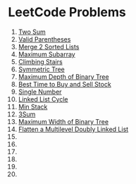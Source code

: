 # LeetCode Problems

1. [Two Sum](leetcode/twosum.md)
1. [Valid Parentheses](leetcode/validParentheses.md)
1. [Merge 2 Sorted Lists](leetcode/mergelists.md)
1. [Maximum Subarray](leetcode/maxSubarray.md)
1. [Climbing Stairs](leetcode/climingStairs.md)
1. [Symmetric Tree](leetcode/symmetricTree.md)
1. [Maximum Depth of Binary Tree](leetcode/maxDepthofBT.md)
1. [Best Time to Buy and Sell Stock](leetcode/buySellStock.md)
1. [Single Number](leetcode/singleNumber.md)
1. [Linked List Cycle](leetcode/linkedListCycle.md)
1. [Min Stack](leetcode/minStack.md)
1. [3Sum](leetcode/3sum.md)
1. [Maximum Width of Binary Tree](leetcode/maximumwidthofBT.md)
1. [Flatten a Multilevel Doubly Linked List](leetcode/flattenDoublyLL.md)
1. [](leetcode/)
1. [](leetcode/)
1. [](leetcode/)
1. [](leetcode/)
1. [](leetcode/)
1. [](leetcode/)
